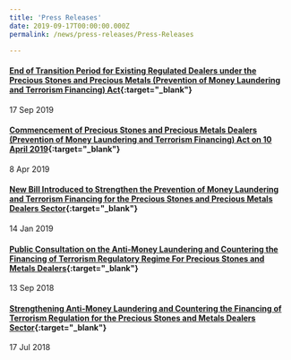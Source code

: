 ```yaml
---
title: 'Press Releases'
date: 2019-09-17T00:00:00.000Z
permalink: /news/press-releases/Press-Releases

---
```



#### [End of Transition Period for Existing Regulated Dealers under the Precious Stones and Precious Metals (Prevention of Money Laundering and Terrorism Financing) Act](https://www.mlaw.gov.sg/news/press-releases/press-releases-end-of-transition-period-for-existing-regulated-dealers-under-the-precious-stones-and-precious-metals-prevention-of-money-laundering-and-terrorism-financing-act){:target="_blank"}
17 Sep 2019

#### [Commencement of Precious Stones and Precious Metals Dealers (Prevention of Money Laundering and Terrorism Financing) Act on 10 April 2019](https://www.mlaw.gov.sg/news/press-releases/commencement-of-pspmd-act1){:target="_blank"}
8 Apr 2019

#### [New Bill Introduced to Strengthen the Prevention of Money Laundering and Terrorism Financing for the Precious Stones and Precious Metals Dealers Sector](https://www.mlaw.gov.sg/news/press-releases/new-bill-to-strengthen-prevention-of-money-laundering-terrorism-financing-psmd-sector){:target="_blank"}
14 Jan 2019

#### [Public Consultation on the Anti-Money Laundering and Countering the Financing of Terrorism Regulatory Regime For Precious Stones and Metals Dealers](https://www.mlaw.gov.sg/news/press-releases/public-consultation-on-aml-cft-regulatory-regime){:target="_blank"}
13 Sep 2018

#### [Strengthening Anti-Money Laundering and Countering the Financing of Terrorism Regulation for the Precious Stones and Metals Dealers Sector](https://www.mlaw.gov.sg/news/press-releases/strengthening-aml-cft-regulation-for-psmd-sector){:target="_blank"}
17 Jul 2018

